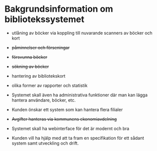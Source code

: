 # Bakgrundsinformation om bibliotekssystemet

* utlåning av böcker via koppling till nuvarande scanners av böcker och kort

* ~~påminnelser och förseningar~~

* ~~försvunna böcker~~

* ~~sökning av böcker~~

* hantering av bibliotekskort

* olika former av rapporter och statistik

* Systemet skall även ha administrativa funktioner där man kan lägga hantera användare, böcker, etc.

* Kunden önskar ett system som kan hantera flera filialer

* ~~Avgifter hanteras via kommunens ekonomiavdelning~~

* Systemet skall ha webinterface för det är modernt och bra

* Kunden vill ha hjälp med att ta fram en specifikation för ett sådant system samt utveckling och drift.
